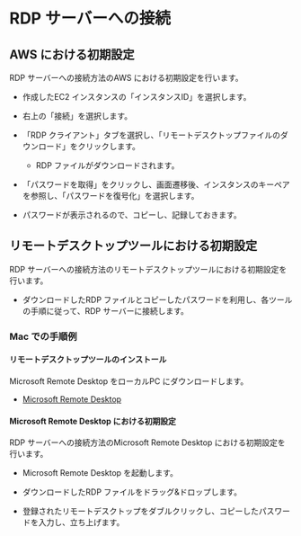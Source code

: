 # RDP サーバーへの接続

## AWS における初期設定
RDP サーバーへの接続方法のAWS における初期設定を行います。

- 作成したEC2 インスタンスの「インスタンスID」を選択します。

- 右上の「接続」を選択します。

- 「RDP クライアント」タブを選択し、「リモートデスクトップファイルのダウンロード」をクリックします。
  - RDP ファイルがダウンロードされます。

- 「パスワードを取得」をクリックし、画面遷移後、インスタンスのキーペアを参照し、「パスワードを復号化」を選択します。

- パスワードが表示されるので、コピーし、記録しておきます。

## リモートデスクトップツールにおける初期設定
RDP サーバーへの接続方法のリモートデスクトップツールにおける初期設定を行います。

- ダウンロードしたRDP ファイルとコピーしたパスワードを利用し、各ツールの手順に従って、RDP サーバーに接続します。

### Mac での手順例

#### リモートデスクトップツールのインストール
Microsoft Remote Desktop をローカルPC にダウンロードします。

- [Microsoft Remote Desktop](https://apps.apple.com/jp/app/microsoft-remote-desktop/id1295203466?mt=12)

#### Microsoft Remote Desktop における初期設定
RDP サーバーへの接続方法のMicrosoft Remote Desktop における初期設定を行います。

- Microsoft Remote Desktop を起動します。

- ダウンロードしたRDP ファイルをドラッグ&ドロップします。

- 登録されたリモートデスクトップをダブルクリックし、コピーしたパスワードを入力し、立ち上げます。
